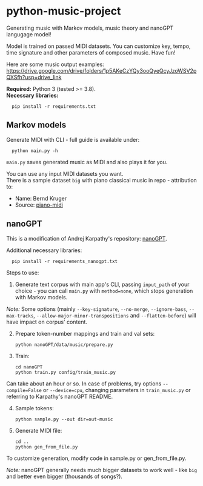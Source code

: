 # python-music-project
Generating music with Markov models, music theory and nanoGPT langugage model!

Model is trained on passed MIDI datasets. You can customize key, tempo, time signature and other parameters of composed music. Have fun!

Here are some music output examples:
https://drive.google.com/drive/folders/1p5AKeCzYQy3ooQyeQcyJzoWSV2pQXSfh?usp=drive_link

**Required:** Python 3 (tested >= 3.8).  
**Necessary libraries:**

      pip install -r requirements.txt

## Markov models

Generate MIDI with CLI - full guide is available under:

      python main.py -h

``main.py`` saves generated music as MIDI and also plays it for you.

You can use any input MIDI datasets you want.  
There is a sample dataset ``big`` with piano classical music in repo - attribution to:

- Name: Bernd Kruger
- Source: [piano-midi](http://www.piano-midi.de/)

## nanoGPT
This is a modification of Andrej Karpathy's repository: [nanoGPT](https://github.com/karpathy/nanoGPT).

Additional necessary libraries:

      pip install -r requirements_nanogpt.txt 

Steps to use:
1. Generate text corpus with main app's CLI, passing ``input_path`` of your choice - you can call ``main.py`` with ``method=none``, which stops generation with Markov models.

*Note:* Some options (mainly ``--key-signature``, ``--no-merge``, ``--ignore-bass``, ``--max-tracks``, ``--allow-major-minor-transpositions`` and ``--flatten-before``) will have impact on corpus' content.

2. Prepare token-number mappings and train and val sets:

       python nanoGPT/data/music/prepare.py

3. Train:

       cd nanoGPT
       python train.py config/train_music.py

Can take about an hour or so. In case of problems, try options ``--compile=False`` or ``--device=cpu``, changing parameters in ``train_music.py`` or referring to Karpathy's nanoGPT README.

4. Sample tokens:

       python sample.py --out dir=out-music

5. Generate MIDI file:

       cd ..
       python gen_from_file.py

To customize generation, modify code in sample.py or gen_from_file.py.

*Note:* nanoGPT generally needs much bigger datasets to work well - like ``big`` and better even bigger (thousands of songs?).
